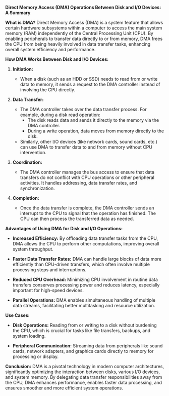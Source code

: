 **Direct Memory Access (DMA) Operations Between Disk and I/O Devices: A Summary**

**What is DMA?**
Direct Memory Access (DMA) is a system feature that allows certain hardware subsystems within a computer to access the main system memory (RAM) independently of the Central Processing Unit (CPU). By enabling peripherals to transfer data directly to or from memory, DMA frees the CPU from being heavily involved in data transfer tasks, enhancing overall system efficiency and performance.

**How DMA Works Between Disk and I/O Devices:**

1. **Initiation:**
   - When a disk (such as an HDD or SSD) needs to read from or write data to memory, it sends a request to the DMA controller instead of involving the CPU directly.
   
2. **Data Transfer:**
   - The DMA controller takes over the data transfer process. For example, during a disk read operation:
     - The disk reads data and sends it directly to the memory via the DMA controller.
     - During a write operation, data moves from memory directly to the disk.
   - Similarly, other I/O devices (like network cards, sound cards, etc.) can use DMA to transfer data to and from memory without CPU intervention.

3. **Coordination:**
   - The DMA controller manages the bus access to ensure that data transfers do not conflict with CPU operations or other peripheral activities. It handles addressing, data transfer rates, and synchronization.

4. **Completion:**
   - Once the data transfer is complete, the DMA controller sends an interrupt to the CPU to signal that the operation has finished. The CPU can then process the transferred data as needed.

**Advantages of Using DMA for Disk and I/O Operations:**

- **Increased Efficiency:** By offloading data transfer tasks from the CPU, DMA allows the CPU to perform other computations, improving overall system throughput.
  
- **Faster Data Transfer Rates:** DMA can handle large blocks of data more efficiently than CPU-driven transfers, which often involve multiple processing steps and interruptions.

- **Reduced CPU Overhead:** Minimizing CPU involvement in routine data transfers conserves processing power and reduces latency, especially important for high-speed devices.

- **Parallel Operations:** DMA enables simultaneous handling of multiple data streams, facilitating better multitasking and resource utilization.

**Use Cases:**

- **Disk Operations:** Reading from or writing to a disk without burdening the CPU, which is crucial for tasks like file transfers, backups, and system loading.
  
- **Peripheral Communication:** Streaming data from peripherals like sound cards, network adapters, and graphics cards directly to memory for processing or display.

**Conclusion:**
DMA is a pivotal technology in modern computer architectures, significantly optimizing the interaction between disks, various I/O devices, and system memory. By delegating data transfer responsibilities away from the CPU, DMA enhances performance, enables faster data processing, and ensures smoother and more efficient system operations.